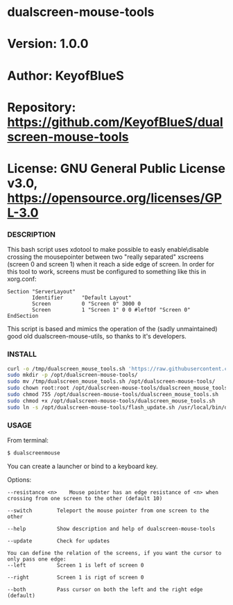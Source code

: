 # dualscreen-mouse-tools

# Version:    1.0.0
# Author:     KeyofBlueS
# Repository: https://github.com/KeyofBlueS/dualscreen-mouse-tools
# License:    GNU General Public License v3.0, https://opensource.org/licenses/GPL-3.0

### DESCRIPTION
This bash script uses xdotool to make possible to easly enable\disable crossing the mousepointer between two "really separated" xscreens (screen 0 and screen 1) when it reach a side edge of screen. In order for this tool to work, screens must be configured to something like this in xorg.conf:
```
Section "ServerLayout"
        Identifier      "Default Layout"
        Screen          0 "Screen 0" 3000 0
        Screen          1 "Screen 1" 0 0 #leftOf "Screen 0"
EndSection
```
This script is based and mimics the operation of the (sadly unmaintained) good old dualscreen-mouse-utils, so thanks to it's developers.

### INSTALL
```sh
curl -o /tmp/dualscreen_mouse_tools.sh 'https://raw.githubusercontent.com/KeyofBlueS/dualscreen-mouse-tools/master/dualscreen_mouse_tools.sh'
sudo mkdir -p /opt/dualscreen-mouse-tools/
sudo mv /tmp/dualscreen_mouse_tools.sh /opt/dualscreen-mouse-tools/
sudo chown root:root /opt/dualscreen-mouse-tools/dualscreen_mouse_tools.sh
sudo chmod 755 /opt/dualscreen-mouse-tools/dualscreen_mouse_tools.sh
sudo chmod +x /opt/dualscreen-mouse-tools/dualscreen_mouse_tools.sh
sudo ln -s /opt/dualscreen-mouse-tools/flash_update.sh /usr/local/bin/dualscreenmouse
```
### USAGE
From terminal:
```sh
$ dualscreenmouse
```
You can create a launcher or bind to a keyboard key.

Options:
```
--resistance <n>	Mouse pointer has an edge resistance of <n> when crossing from one screen to the other (default 10)

--switch		Teleport the mouse pointer from one screen to the other

--help			Show description and help of dualscreen-mouse-tools

--update		Check for updates

You can define the relation of the screens, if you want the cursor to only pass one edge:
--left			Screen 1 is left of screen 0

--right			Screen 1 is rigt of screen 0

--both			Pass cursor on both the left and the right edge (default)
```
